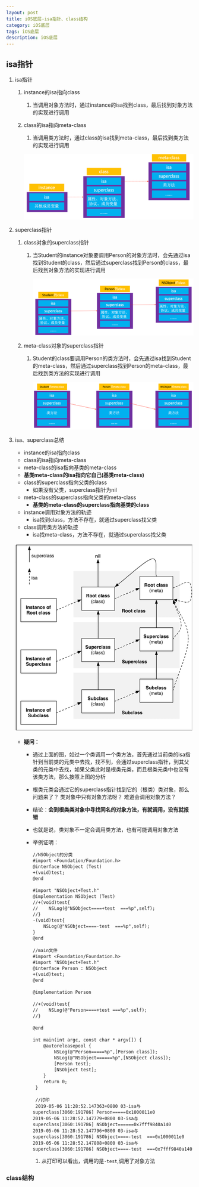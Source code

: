 ```yaml
---
layout: post
title: iOS底层-isa指针、class结构
category: iOS底层
tags: iOS底层
description: iOS底层
---
```


## isa指针
1. isa指针
    1. instance的isa指向class
        1. 当调用对象方法时，通过instance的isa找到class，最后找到对象方法的实现进行调用
    2. class的isa指向meta-class
        1. 当调用类方法时，通过class的isa找到meta-class，最后找到类方法的实现进行调用
        
        ![图1](https://raw.githubusercontent.com/zhoghua123/imgsBed/master/diceng03.png)
2. superclass指针
    1. class对象的superclass指针 
        1. 当Student的instance对象要调用Person的对象方法时，会先通过isa找到Student的class，然后通过superclass找到Person的class，最后找到对象方法的实现进行调用
            
            ![图1](https://raw.githubusercontent.com/zhoghua123/imgsBed/master/diceng04.png)
    2. meta-class对象的superclass指针 
        1. Student的class要调用Person的类方法时，会先通过isa找到Student的meta-class，然后通过superclass找到Person的meta-class，最后找到类方法的实现进行调用
            
            ![图1](https://raw.githubusercontent.com/zhoghua123/imgsBed/master/diceng05.png)
3. isa、superclass总结 
    * instance的isa指向class
    * class的isa指向meta-class
    * meta-class的isa指向基类的meta-class
    * **基类meta-class的isa指向它自己(基类meta-class)**
    * class的superclass指向父类的class
        * 如果没有父类，superclass指针为nil 
    * meta-class的superclass指向父类的meta-class
        * **基类的meta-class的superclass指向基类的class**
    * instance调用对象方法的轨迹
        * isa找到class，方法不存在，就通过superclass找父类
    * class调用类方法的轨迹
        * isa找meta-class，方法不存在，就通过superclass找父类

    ![图1](https://raw.githubusercontent.com/zhoghua123/imgsBed/master/diceng06.png)
    
    * **疑问：**
        * 通过上面的图，如过一个类调用一个类方法，首先通过当前类的isa指针到当前类的元类中去找，找不到，会通过superclass指针，到其父类的元类中去找，如果父类此时是根类元类，而且根类元类中也没有该类方法，那么按照上图的分析
        * 根类元类会通过它的superclass指针找到它的（根类）类对象，那么问题来了？ 类对象中只有对象方法呀？ 难道会调用对象方法？
        * 结论：**会到根类类对象中寻找同名的对象方法，有就调用，没有就报错**
        * 也就是说，类对象不一定会调用类方法，也有可能调用对象方法
        * 举例证明：
            
            ```
            //NSObject的分类
            #import <Foundation/Foundation.h>
            @interface NSObject (Test)
            +(void)test;
            @end
            
            #import "NSObject+Test.h"
            @implementation NSObject (Test)
            //+(void)test{
            //    NSLog(@"NSObject====+test  ===%p",self);
            //}
            -(void)test{
                NSLog(@"NSObject====-test  ===%p",self);
            }
            @end
            
            //main文件
            #import <Foundation/Foundation.h>
            #import "NSObject+Test.h"
            @interface Person : NSObject
            +(void)test;
            @end
            
            @implementation Person
            
            //+(void)test{
            //    NSLog(@"Person====+test ===%p",self);
            //}
            
            @end
            
            int main(int argc, const char * argv[]) {
                @autoreleasepool {
                    NSLog(@"Person=====%p",[Person class]);
                    NSLog(@"NSObject======%p",[NSObject class]);
                    [Person test];
                    [NSObject test];
                }
                return 0;
             }
             
             //打印
             2019-05-06 11:28:52.147363+0800 03-isa与superclass[3060:191786] Person=====0x1000011e0
            2019-05-06 11:28:52.147779+0800 03-isa与superclass[3060:191786] NSObject======0x7fff9840a140
            2019-05-06 11:28:52.147796+0800 03-isa与superclass[3060:191786] NSObject====-test  ===0x1000011e0
            2019-05-06 11:28:52.147808+0800 03-isa与superclass[3060:191786] NSObject====-test  ===0x7fff9840a140
            ```
            
            1. 从打印可以看出，调用的是`-test`,调用了对象方法

### class结构



